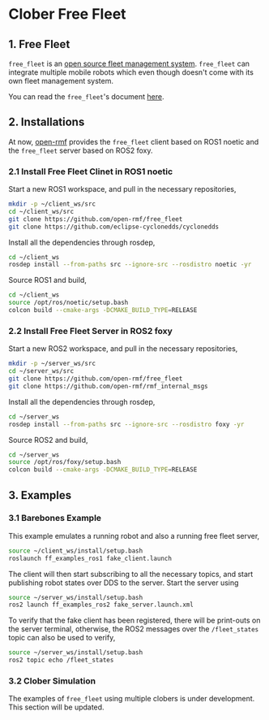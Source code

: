 # Clober Free Fleet

## 1. Free Fleet

`free_fleet` is an [open source fleet management system](https://github.com/open-rmf/free_fleet). `free_fleet` can integrate multiple mobile robots which even though doesn't come with its own fleet management system.

You can read the `free_fleet`'s document [here](https://osrf.github.io/ros2multirobotbook/integration_free-fleet.html).

## 2. Installations

At now, [open-rmf](https://github.com/open-rmf) provides the `free_fleet` client based on ROS1 noetic and the `free_fleet` server based on ROS2 foxy.

### 2.1 Install Free Fleet Clinet in ROS1 noetic

Start a new ROS1 workspace, and pull in the necessary repositories,
```bash
mkdir -p ~/client_ws/src
cd ~/client_ws/src
git clone https://github.com/open-rmf/free_fleet
git clone https://github.com/eclipse-cyclonedds/cyclonedds
```

Install all the dependencies through rosdep,
```bash
cd ~/client_ws
rosdep install --from-paths src --ignore-src --rosdistro noetic -yr
```

Source ROS1 and build,
```bash
cd ~/client_ws
source /opt/ros/noetic/setup.bash
colcon build --cmake-args -DCMAKE_BUILD_TYPE=RELEASE
```

### 2.2 Install Free Fleet Server in ROS2 foxy

Start a new ROS2 workspace, and pull in the necessary repositories,
```bash
mkdir -p ~/server_ws/src
cd ~/server_ws/src
git clone https://github.com/open-rmf/free_fleet
git clone https://github.com/open-rmf/rmf_internal_msgs
```

Install all the dependencies through rosdep,
```bash
cd ~/server_ws
rosdep install --from-paths src --ignore-src --rosdistro foxy -yr
```

Source ROS2 and build,
```bash
cd ~/server_ws
source /opt/ros/foxy/setup.bash
colcon build --cmake-args -DCMAKE_BUILD_TYPE=RELEASE
```

## 3. Examples

### 3.1 Barebones Example

This example emulates a running robot and also a running free fleet server,
```bash
source ~/client_ws/install/setup.bash
roslaunch ff_examples_ros1 fake_client.launch
```

The client will then start subscribing to all the necessary topics, and start publishing robot states over DDS to the server. Start the server using
```bash
source ~/server_ws/install/setup.bash
ros2 launch ff_examples_ros2 fake_server.launch.xml
```

To verify that the fake client has been registered, there will be print-outs on the server terminal, otherwise, the ROS2 messages over the `/fleet_states` topic can also be used to verify,
```bash
source ~/server_ws/install/setup.bash
ros2 topic echo /fleet_states
```

### 3.2 Clober Simulation

The examples of `free_fleet` using multiple clobers is under development. This section will be updated.
